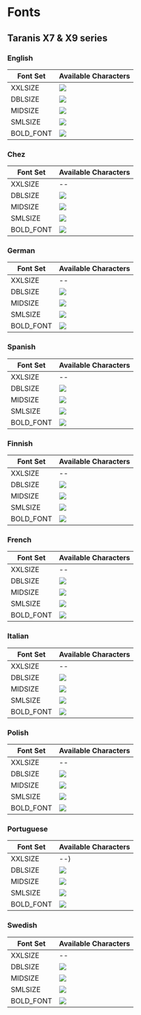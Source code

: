# Fonts

## Taranis X7 & X9 series

### English

|Font Set|Available Characters|
|---|---|
|XXLSIZE |![](https://github.com/opentx/opentx/blob/next/radio/src/fonts/std/font_22x38_num.png)|
|DBLSIZE |![](https://github.com/opentx/opentx/blob/next/radio/src/fonts/std/font_10x14.png)|
|MIDSIZE |![](https://github.com/opentx/opentx/blob/next/radio/src/fonts/std/font_08x10.png)|
|SMLSIZE |![](https://github.com/opentx/opentx/blob/next/radio/src/fonts/std/font_04x06.png)|
|BOLD_FONT |![](https://github.com/opentx/opentx/blob/next/radio/src/fonts/std/font_05x07_B_compressed.png)|

### Chez

|Font Set|Available Characters|
|---|---|
|XXLSIZE |--|
|DBLSIZE |![](https://github.com/opentx/opentx/blob/next/radio/src/fonts/std/font_cz_10x14.png)|
|MIDSIZE |![](https://github.com/opentx/opentx/blob/next/radio/src/fonts/std/font_cz_08x10.png)|
|SMLSIZE |![](https://github.com/opentx/opentx/blob/next/radio/src/fonts/std/font_cz_04x06.png)|
|BOLD_FONT |![](https://github.com/opentx/opentx/blob/next/radio/src/fonts/std/font_cz_05x07.png)|

### German

|Font Set|Available Characters|
|---|---|
|XXLSIZE |--|
|DBLSIZE |![](https://github.com/opentx/opentx/blob/next/radio/src/fonts/std/font_de_10x14.png)|
|MIDSIZE |![](https://github.com/opentx/opentx/blob/next/radio/src/fonts/std/font_de_08x10.png)|
|SMLSIZE |![](https://github.com/opentx/opentx/blob/next/radio/src/fonts/std/font_de_04x06.png)|
|BOLD_FONT |![](https://github.com/opentx/opentx/blob/next/radio/src/fonts/std/font_de_05x07.png)|

### Spanish

|Font Set|Available Characters|
|---|---|
|XXLSIZE |--|
|DBLSIZE |![](https://github.com/opentx/opentx/blob/next/radio/src/fonts/std/font_es_10x14.png)|
|MIDSIZE |![](https://github.com/opentx/opentx/blob/next/radio/src/fonts/std/font_es_08x10.png)|
|SMLSIZE |![](https://github.com/opentx/opentx/blob/next/radio/src/fonts/std/font_es_04x06.png)|
|BOLD_FONT |![](https://github.com/opentx/opentx/blob/next/radio/src/fonts/std/font_es_05x07.png)|

### Finnish

|Font Set|Available Characters|
|---|---|
|XXLSIZE |--|
|DBLSIZE |![](https://github.com/opentx/opentx/blob/next/radio/src/fonts/std/font_fi_10x14.png)|
|MIDSIZE |![](https://github.com/opentx/opentx/blob/next/radio/src/fonts/std/font_fi_08x10.png)|
|SMLSIZE |![](https://github.com/opentx/opentx/blob/next/radio/src/fonts/std/font_fi_04x06.png)|
|BOLD_FONT |![](https://github.com/opentx/opentx/blob/next/radio/src/fonts/std/font_fi_05x07.png)|

### French

|Font Set|Available Characters|
|---|---|
|XXLSIZE |--|
|DBLSIZE |![](https://github.com/opentx/opentx/blob/next/radio/src/fonts/std/font_fr_10x14.png)|
|MIDSIZE |![](https://github.com/opentx/opentx/blob/next/radio/src/fonts/std/font_fr_08x10.png)|
|SMLSIZE |![](https://github.com/opentx/opentx/blob/next/radio/src/fonts/std/font_fr_04x06.png)|
|BOLD_FONT |![](https://github.com/opentx/opentx/blob/next/radio/src/fonts/std/font_fr_05x07.png)|

### Italian

|Font Set|Available Characters|
|---|---|
|XXLSIZE |--|
|DBLSIZE |![](https://github.com/opentx/opentx/blob/next/radio/src/fonts/std/font_it_10x14.png)|
|MIDSIZE |![](https://github.com/opentx/opentx/blob/next/radio/src/fonts/std/font_it_08x10.png)|
|SMLSIZE |![](https://github.com/opentx/opentx/blob/next/radio/src/fonts/std/font_it_04x06.png)|
|BOLD_FONT |![](https://github.com/opentx/opentx/blob/next/radio/src/fonts/std/font_it_05x07.png)|

### Polish

|Font Set|Available Characters|
|---|---|
|XXLSIZE |--|
|DBLSIZE |![](https://github.com/opentx/opentx/blob/next/radio/src/fonts/std/font_pl_10x14.png)|
|MIDSIZE |![](https://github.com/opentx/opentx/blob/next/radio/src/fonts/std/font_pl_08x10.png)|
|SMLSIZE |![](https://github.com/opentx/opentx/blob/next/radio/src/fonts/std/font_pl_04x06.png)|
|BOLD_FONT |![](https://github.com/opentx/opentx/blob/next/radio/src/fonts/std/font_pl_05x07.png)|

### Portuguese

|Font Set|Available Characters|
|---|---|
|XXLSIZE |--)|
|DBLSIZE |![](https://github.com/opentx/opentx/blob/next/radio/src/fonts/std/font_pt_10x14.png)|
|MIDSIZE |![](https://github.com/opentx/opentx/blob/next/radio/src/fonts/std/font_pt_08x10.png)|
|SMLSIZE |![](https://github.com/opentx/opentx/blob/next/radio/src/fonts/std/font_pt_04x06.png)|
|BOLD_FONT |![](https://github.com/opentx/opentx/blob/next/radio/src/fonts/std/font_pt_05x07.png)|

### Swedish

|Font Set|Available Characters|
|---|---|
|XXLSIZE |--|
|DBLSIZE |![](https://github.com/opentx/opentx/blob/next/radio/src/fonts/std/font_se_10x14.png)|
|MIDSIZE |![](https://github.com/opentx/opentx/blob/next/radio/src/fonts/std/font_se_08x10.png)|
|SMLSIZE |![](https://github.com/opentx/opentx/blob/next/radio/src/fonts/std/font_se_04x06.png)|
|BOLD_FONT |![](https://github.com/opentx/opentx/blob/next/radio/src/fonts/std/font_se_05x07.png)|

